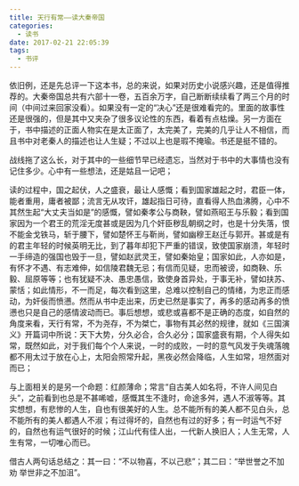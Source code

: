 ```yaml
---
title: 天行有常——读大秦帝国
categories:
  - 读书
date: 2017-02-21 22:05:39
tags:
  - 书评
---
```


依旧例，还是先总评一下这本书，总的来说，如果对历史小说感兴趣，还是值得推荐的。大秦帝国总共有六部十一卷，五百余万字，自己断断续续看了两三个月的时间（中间过来回家没看）。如果没有一定的“决心”还是很难看完的。里面的故事性还是很强的，但是其中又夹杂了很多议论性的东西，看着有点枯燥。另一方面在于，书中描述的正面人物实在是太正面了，太完美了，完美的几乎让人不相信，而且书中对老秦人的描述也让人生疑；不过以上也是瑕不掩瑜。书还是挺不错的。

<!-- more -->

战线拖了这么长，对于其中的一些细节早已经遗忘，当然对于书中的大事情也没有记住多少。心中有一些想法，还是姑且一记吧；

读的过程中，国之起伏，人之盛衰，最让人感慨；看到国家雄起之时，君臣一体，能者重用，庸者被鄙；流言无从攻讦，雄起指日可待，直看得人热血沸腾，心中不其然生起“大丈夫当如是”的感慨，譬如秦孝公与商鞅，譬如燕昭王与乐毅；看到国家因为一个君王的荒淫无度甚或是因为几个奸臣秽乱朝纲之时，也是十分失落，恨不能金戈铁马，斩于腰下，譬如楚怀王与靳尚，譬如幽穆王赵迁与郭开。甚或是有的君主年轻的时候英明无比，到了暮年却犯下严重的错误，致使国家崩溃，年轻时一手缔造的强国也毁于一旦，譬如赵武灵王，譬如秦始皇；国家如此，人亦如是，有怀才不遇、有志难伸，如信陵君魏无忌；有信而见疑，忠而被谤，如商鞅、乐毅、屈原等等；也有犹疑不决、愚忠愚信，致使身首异处，于事无补，譬如扶苏、蒙恬；如此情形，不一而足，每次看到这里，总难以控制自己的情绪，为忠正而感动，为奸佞而愤懑。然而从书中走出来，历史已然是事实了，再多的感动再多的愤懑也只是自己的感情波动而已。事后想想，或悲或喜都不是正确的态度，如自然的角度来看，天行有常，不为尧存，不为桀亡，事物有其必然的规律，就如《三国演义》开篇词中所说：天下大势，分久必合，合久必分；国家盛衰有期，个人得失如常，既然如此，对于我们每个个人来说，一时的成败，一时的意气风发于失魂落魄都不用太过于放在心上，太阳会照常升起，黑夜必然会降临，人生如常，坦然面对而已；

与上面相关的是另一个命题：红颜薄命；常言“自古美人如名将，不许人间见白头”，之前看到也总是不甚唏嘘，感慨其生不逢时，命途多舛，遇人不淑等等。其实想想，有悲惨的人生，自也有很美好的人生。总不能所有的美人都不见白头，总不能所有的美人都遇人不淑；有过得坏的，自然也有过的好多；有一时运气不好的，自然也有运气很好的时候；江山代有佳人出，一代新人换旧人；人生无常，人生有常，一切唯心而已。

借古人两句话总结之：其一曰：“不以物喜，不以己悲”；其二曰：“举世誉之不加劝 举世非之不加沮”。
